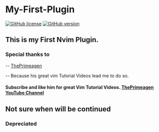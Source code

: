# My-First-Plugin
[![GitHub license](https://img.shields.io/github/license/arpangreat/My-First-Plugin)](https://github.com/arpangreat/My-First-Plugin/blob/master/LICENSE)
[![GitHub version](https://badge.fury.io/gh/arpangreat%2FMy-First-Plugin.svg)](https://badge.fury.io/gh/arpangreat%2FMy-First-Plugin)
## This is my First Nvim Plugin. 

### Special thanks to 
  -- [ThePrimeagen](https://www.youtube.com/c/ThePrimeagen)
  
  -- Because his great vim Tutorial Videos lead me to do so.
  
  #### Subscribe and like him for great Vim Tutorial Videos. [ThePrimeagen YouTube Channel](https://www.youtube.com/c/ThePrimeagen)
  
  ## Not sure when will be continued
  
### Depreciated
